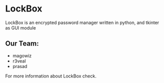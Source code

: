 # LockBox
LockBox is an encrypted password manager written in python, and tkinter as GUI module

## Our Team:
- magowiz
- r3veal
- prasad

For more information about LockBox check.
